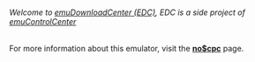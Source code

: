 ###### Welcome to [emuDownloadCenter (EDC)](https://github.com/PhoenixInteractiveNL/emuDownloadCenter/wiki/), EDC is a side project of [emuControlCenter](https://github.com/PhoenixInteractiveNL/emuControlCenter/wiki/)

For more information about this emulator, visit the [**no$cpc**](https://github.com/PhoenixInteractiveNL/emuDownloadCenter/wiki/Emulator-nocpc#menu) page.
